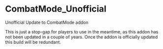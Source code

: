 # CombatMode_Unofficial
Unofficial Update to CombatMode addon


This is just a stop-gap for players to use in the meantime, as this addon has not been updated in a couple of years. Once the addon is officially updated this build will be redundant.
